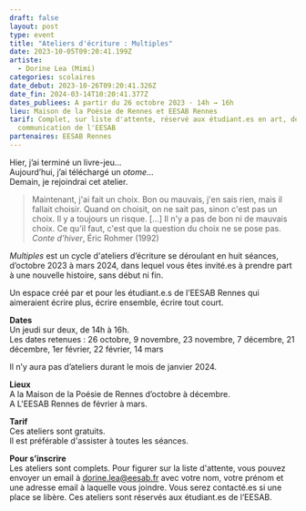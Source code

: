 ```yaml
---
draft: false
layout: post
type: event
title: "Ateliers d'écriture : Multiples"
date: 2023-10-05T09:20:41.199Z
artiste:
  - Dorine Lea (Mimi)
categories: scolaires
date_debut: 2023-10-26T09:20:41.326Z
date_fin: 2024-03-14T10:20:41.377Z
dates_publiees: A partir du 26 octobre 2023 · 14h → 16h
lieu: Maison de la Poésie de Rennes et EESAB Rennes
tarif: Complet, sur liste d'attente, réservé aux étudiant.es en art, design et
  communication de l'EESAB
partenaires: EESAB Rennes
---
```

Hier, j’ai terminé un livre-jeu...\
Aujourd’hui, j’ai téléchargé un *otome*...\
Demain, je rejoindrai cet atelier.

> Maintenant, j'ai fait un choix. Bon ou mauvais, j'en sais rien, mais il fallait choisir. Quand on choisit, on ne sait pas, sinon c'est pas un choix. Il y a toujours un risque. \[...] Il n'y a pas de bon ni de mauvais choix. Ce qu'il faut, c'est que la question du choix ne se pose pas. *Conte d’hiver*, Éric Rohmer (1992)

*Multiples* est un cycle d'ateliers d’écriture se déroulant en huit séances, d’octobre 2023 à mars 2024, dans lequel vous êtes invité.es à prendre part à une nouvelle histoire, sans début ni fin.

Un espace créé par et pour les étudiant.e.s de l’EESAB Rennes qui aimeraient écrire plus, écrire ensemble, écrire tout court.

**Dates**\
Un jeudi sur deux, de 14h à 16h.\
Les dates retenues : 26 octobre, 9 novembre, 23 novembre, 7 décembre, 21 décembre, 1er février, 22 février, 14 mars

Il n’y aura pas d’ateliers durant le mois de janvier 2024.

**Lieux**  
A la Maison de la Poésie de Rennes d’octobre à décembre.  
A L'EESAB Rennes de février à mars.

**Tarif**\
Ces ateliers sont gratuits.  
Il est préférable d'assister à toutes les séances. 

**Pour s’inscrire**  
Les ateliers sont complets. Pour figurer sur la liste d'attente, vous pouvez envoyer un email à [dorine.lea@eesab.fr](mailto:dorine.lea@eesab.fr) avec votre nom, votre prénom et une adresse email à laquelle vous joindre. Vous serez contacté.es si une place se libère. Ces ateliers sont réservés aux étudiant.es de l’EESAB.